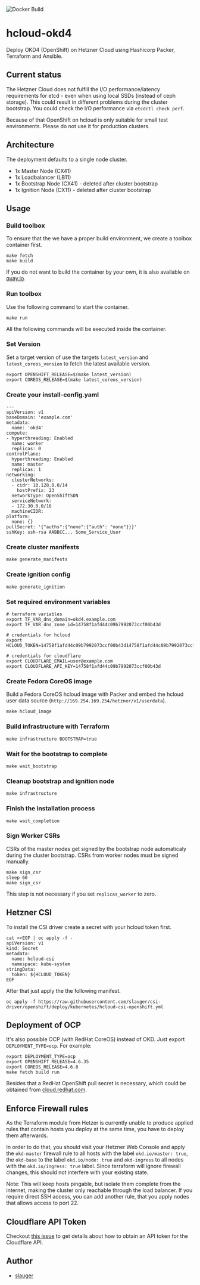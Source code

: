 ![Docker Build](https://github.com/slauger/hcloud-okd4/workflows/Docker%20Build/badge.svg)


# hcloud-okd4

Deploy OKD4 (OpenShift) on Hetzner Cloud using Hashicorp Packer, Terraform and Ansible.

## Current status

The Hetzner Cloud does not fulfill the I/O performance/latency requirements for etcd - even when using local SSDs (instead of ceph storage). This could result in different problems during the cluster bootstrap. You could check the I/O performance via `etcdctl check perf`.

Because of that OpenShift on hcloud is only suitable for small test environments. Please do not use it for production clusters.

## Architecture

The deployment defaults to a single node cluster.

- 1x Master Node (CX41)
- 1x Loadbalancer (LB11)
- 1x Bootstrap Node (CX41) - deleted after cluster bootstrap
- 1x Ignition Node (CX11) - deleted after cluster bootstrap

## Usage

### Build toolbox

To ensure that the we have a proper build environment, we create a toolbox container first.

```
make fetch
make build
```

If you do not want to build the container by your own, it is also available on [quay.io](https://quay.io/repository/slauger/hcloud-okd4).

### Run toolbox

Use the following command to start the container.

```
make run
```

All the following commands will be executed inside the container. 

### Set Version

Set a target version of use the targets `latest_version` and `latest_coreos_version` to fetch the latest available version.

```
export OPENSHIFT_RELEASE=$(make latest_version)
export COREOS_RELEASE=$(make latest_coreos_version)
```

### Create your install-config.yaml

```
---
apiVersion: v1
baseDomain: 'example.com'
metadata:
  name: 'okd4'
compute:
- hyperthreading: Enabled
  name: worker
  replicas: 0
controlPlane:
  hyperthreading: Enabled
  name: master
  replicas: 1
networking:
  clusterNetworks:
  - cidr: 10.128.0.0/14
    hostPrefix: 23
  networkType: OpenShiftSDN
  serviceNetwork:
  - 172.30.0.0/16
  machineCIDR:
platform:
  none: {}
pullSecret: '{"auths":{"none":{"auth": "none"}}}'
sshKey: ssh-rsa AABBCC... Some_Service_User
```

### Create cluster manifests

```
make generate_manifests
```

### Create ignition config

```
make generate_ignition
```

### Set required environment variables

```
# terraform variables
export TF_VAR_dns_domain=okd4.example.com
export TF_VAR_dns_zone_id=14758f1afd44c09b7992073ccf00b43d

# credentials for hcloud
export HCLOUD_TOKEN=14758f1afd44c09b7992073ccf00b43d14758f1afd44c09b7992073ccf00b43d

# credentials for cloudflare
export CLOUDFLARE_EMAIL=user@example.com
export CLOUDFLARE_API_KEY=14758f1afd44c09b7992073ccf00b43d
```

### Create Fedora CoreOS image

Build a Fedora CoreOS hcloud image with Packer and embed the hcloud user data source (`http://169.254.169.254/hetzner/v1/userdata`).

```
make hcloud_image
```

### Build infrastructure with Terraform

```
make infrastructure BOOTSTRAP=true
```

### Wait for the bootstrap to complete

```
make wait_bootstrap
```

### Cleanup bootstrap and ignition node

```
make infrastructure
```

### Finish the installation process

```
make wait_completion
```

### Sign Worker CSRs

CSRs of the master nodes get signed by the bootstrap node automaticaly during the cluster bootstrap. CSRs from worker nodes must be signed manually.

```
make sign_csr
sleep 60
make sign_csr
```

This step is not necessary if you set `replicas_worker` to zero.

## Hetzner CSI

To install the CSI driver create a secret with your hcloud token first.

```
cat <<EOF | oc apply -f -
apiVersion: v1
kind: Secret
metadata:
  name: hcloud-csi
  namespace: kube-system
stringData:
  token: ${HCLOUD_TOKEN}
EOF
```

After that just apply the the following manifest.

```
oc apply -f https://raw.githubusercontent.com/slauger/csi-driver/openshift/deploy/kubernetes/hcloud-csi-openshift.yml
```

## Deployment of OCP

It's also possible OCP (with RedHat CoreOS) instead of OKD. Just export `DEPLOYMENT_TYPE=ocp`. For example:

```
export DEPLOYMENT_TYPE=ocp
export OPENSHIFT_RELEASE=4.6.35
export COREOS_RELEASE=4.6.8
make fetch build run
```

Besides that a RedHat OpenShift pull secret is necessary, which could be obtained from [cloud.redhat.com](https://cloud.redhat.com/).

## Enforce Firewall rules

As the Terraform module from Hetzer is currently unable to produce applied rules that contain hosts you deploy at the same time, you have to deploy them afterwards.

In order to do that, you should visit your Hetzner Web Console and apply the `okd-master` firewall rule to all hosts with the label `okd.io/master: true`, the `okd-base` to the label `okd.io/node: true` and `okd-ingress` to all nodes with the `okd.io/ingress: true` label. Since terraform will ignore firewall changes, this should not interfere with your existing state.

Note: This will keep hosts pingable, but isolate them complete from the internet, making the cluster only reachable through the load balancer. If you require direct SSH access, you can add another rule, that you apply nodes that allows access to port 22.

## Cloudflare API Token

Checkout [this issue](https://github.com/slauger/hcloud-okd4/issues/176) to get details about how to obtain an API token for the Cloudflare API.

## Author

- [slauger](https://github.com/slauger)
